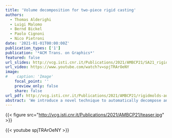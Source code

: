```yaml
---
title: 'Volume decomposition for two-piece rigid casting'
authors:
  - Thomas Alderighi
  - Luigi Malomo
  - Bernd Bickel
  - Paolo Cignoni
  - Nico Pietroni
date: '2021-01-01T00:00:00Z'
publication_types: ['1']
publication: '*ACM Trans. on Graphics*'
featured: false
url_slides: http://vcg.isti.cnr.it/Publications/2021/AMBCP21/SA21_rigidmolds_presentation.pptx
url_video: https://www.youtube.com/watch?v=spjTRArOeNY
image:
#    caption: 'Image'
    focal_point: ''
    preview_only: false
    share: false
url_pdf: http://vcg.isti.cnr.it/Publications/2021/AMBCP21/rigidmolds-authorversion.pdf
abstract: 'We introduce a novel technique to automatically decompose an input object''s volume into a set of parts that can be represented by two opposite height fields. Such decomposition enables the manufacturing of individual parts using two-piece reusable rigid molds. Our decomposition strategy relies on a new energy formulation that utilizes a pre-computed signal on the mesh volume representing the accessibility for a predefined set of extraction directions. Thanks to this novel formulation, our method allows for efficient optimization of a fabrication-aware partitioning of volumes in a completely automatic way. We demonstrate the efficacy of our approach by generating valid volume partitionings for a wide range of complex objects and physically reproducing several of them.             Presentation slides (.pptx)'
---
```

{{< figure src="http://vcg.isti.cnr.it/Publications/2021/AMBCP21/teaser.jpg" >}}

{{< youtube spjTRArOeNY >}}

